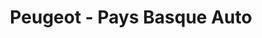 ---
title: "Peugeot - Pays Basque Auto"
url: /ascain/peugeot-pays-basque-auto/
shop: Autowerkstatt
---